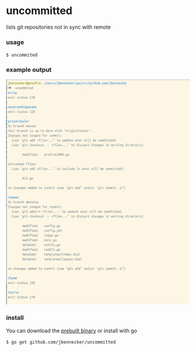 # uncommitted

lists git repositories not in sync with remote

### usage

    $ uncommited

### example output

![](screenshot.png)

### install

You can download the [prebuilt binary](main) or install with go

    $ go get github.com/jbennecker/uncommitted

